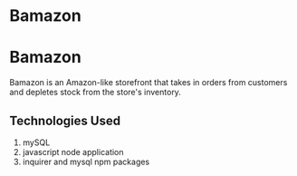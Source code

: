 # Bamazon
<h1>Bamazon</h1>

<p>Bamazon is an Amazon-like storefront that takes in orders from customers and depletes stock from the store's inventory.</p>

<h2>Technologies Used</h2>
<ol>
<li>mySQL</li>
<li>javascript node application</li>
<li>inquirer and mysql npm packages</li>
</ol>